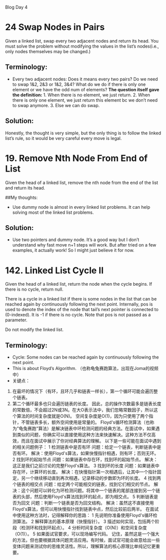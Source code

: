 Blog Day 4

# 24 Swap Nodes in Pairs
Given a linked list, swap every two adjacent nodes and return its head. You must solve the problem without modifying the values in the list’s nodes(i.e., only nodes themselves may be changed.)

## Terminology:
-  Every two adjacent nodes: Does it means every two pairs? Do we need to swap 1&2, 2&3 or 1&2, 3&4? What do we do if there is only one element or we have the odd num of elements? **The question itself gave the definition:** 1. When there is no element, we just return. 2. When there is only one element, we just return this element bc we don’t need to swap anymore. 3. Else we can do swap.

## Solution:
Honestly, the thought is very simple, but the only thing is to follow the linked list’s rule, so it would be very careful every move is legal.

# 19. Remove Nth Node From End of List
Given the head of a linked list, remove the nth node from the end of the list and return its head.

##My thoughts:
- Use dummy node is almost in every linked list problems. It can help solving most of the linked list problems.

## Solution:
- Use two pointers and dummy node. It’s a good way but I don’t understand why fast move n+1 steps will work. But after tried on a few examples, it actually work! So I might just believe it for now.

# 142. Linked List Cycle II
Given the head of a linked list, return the node when the cycle begins. If there is no cycle, return null.

There is a cycle in a linked list if there is some nodes in the list that can be reached again by continuously following the next point. Internally, pos is used to denote the index of the node that tail’s next pointer is connected to (0-indexed). It is -1 if there is no cycle. Note that pos is not passed as a parameter.

Do not modify the linked list.

## Terminology:
- Cycle: Some nodes can be reached again by continuously following the next point.
- This is about Floyd’s Algorithm. （也称龟兔赛跑算法，出现在Joma的视频中）
- 关键点：
1. 在最坏的情况下（有环，且环几乎和链表一样长），第一个循环可能会遍历整个链表。
2. 第二个循环最多也只会遍历链表的长度。
因此，总的操作次数最多是链表长度的常数倍，不会超过2N或3N。在大O表示法中，我们忽略常数因子，所以这个算法的时间复杂度就是O(N)。
空间复杂度是O(1)，因为只使用了两个指针，不管链表多长，额外空间使用是常量的。
Floyd's循环检测算法（也称为"龟兔赛跑"算法）是解决链表中环检测问题的经典方法。在面试中，如果遇到类似的问题，你确实可以直接使用这种方法来快速解决。这种方法不仅高效，而且在面试中展示了你对经典算法的理解。
以下是一些可能在面试中遇到的相关问题例子：
	1	检测链表中是否有环 问题：给定一个链表，判断链表中是否有环。 解决：使用Floyd's算法，如果快慢指针相遇，则有环；否则无环。
	2	找到环的起始节点 问题：如果链表中存在环，找到环的起始节点。 解决：这正是我们之前讨论的完整Floyd's算法。
	3	找到环的长度 问题：如果链表中存在环，计算环的长度。 解决：在快慢指针第一次相遇后，让其中一个指针固定，另一个继续移动直到再次相遇，记录移动的步数即为环的长度。
	4	找到两个链表的相交点 问题：给定两个可能相交的链表，找到它们相交的节点。 解决：这个问题可以转化为环检测问题。将其中一个链表的尾部连接到另一个链表的头部，然后使用Floyd's算法找到环的起点，即为相交点。
	5	判断链表是否为回文 问题：判断一个链表是否为回文结构。 解决：虽然这不直接使用Floyd's算法，但可以用快慢指针找到链表中点，然后比较前后两半。
在面试中使用这种方法时，记得解释你的思路：
	1	先说明你准备使用Floyd's循环检测算法。
	2	解释算法的基本原理（快慢指针）。
	3	描述如何实现，包括两个阶段（检测环和找到环起点）。
	4	分析时间复杂度（O(N)）和空间复杂度（O(1)）。
	5	如果面试官要求，可以现场编写代码。
记住，虽然这是一个强大的方法，但也要根据具体问题灵活应用。有时候，面试官可能会故意给出一些变体问题来测试你的思维灵活性。所以，理解算法的核心原理比单纯记忆更重要。
